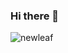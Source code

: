 ### Hi there 👋

![newleaf](https://user-images.githubusercontent.com/102044857/167234556-e157c22e-2b41-4962-b9e1-a9755a6c9fb4.svg)


<!--
**brettriekman/brettriekman** is a ✨ _special_ ✨ repository because its `README.md` (this file) appears on your GitHub profile.

Here are some ideas to get you started:

- 🔭 I’m currently working on ...
- 🌱 I’m currently learning ...
- 👯 I’m looking to collaborate on ...
- 🤔 I’m looking for help with ...
- 💬 Ask me about ...
- 📫 How to reach me: ...
- 😄 Pronouns: ...
- ⚡ Fun fact: ...
-->

